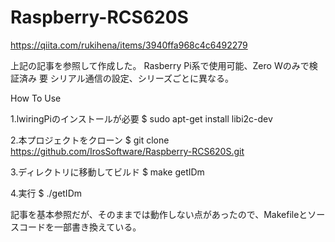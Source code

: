 # Raspberry-RCS620S
https://qiita.com/rukihena/items/3940ffa968c4c6492279

上記の記事を参照して作成した。
Rasberry Pi系で使用可能、Zero Wのみで検証済み
要 シリアル通信の設定、シリーズごとに異なる。

How To Use

1.lwiringPiのインストールが必要
$ sudo apt-get install libi2c-dev

2.本プロジェクトをクローン
$ git clone https://github.com/IrosSoftware/Raspberry-RCS620S.git

3.ディレクトリに移動してビルド
$ make getIDm

4.実行
$ ./getIDm

記事を基本参照だが、そのままでは動作しない点があったので、Makefileとソースコードを一部書き換えている。


